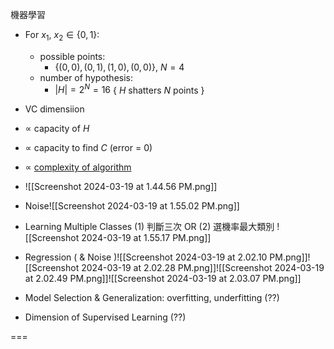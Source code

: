 
機器學習
- For $x_{1}$, $x_{2}\in\{0,\,1\}$:
	- possible points:
		- $\{(0,\,0),\,(0,\,1),\,(1,\,0),\,(0,\,0)\}$,  $N=4$
	- number of hypothesis:
		- $|H|=2^{N}=16$  { $H$ shatters $N$ points }

- $\text{VC}$ dimensiion
- $\propto$ capacity of $H$
- $\propto$ capacity to find $C$ (error = $0$) 
- $\propto$ <u>complexity of algorithm</u>
- ![[Screenshot 2024-03-19 at 1.44.56 PM.png]]

- Noise![[Screenshot 2024-03-19 at 1.55.02 PM.png]]

- Learning Multiple Classes (1) 判斷三次 OR (2) 選機率最大類別 ![[Screenshot 2024-03-19 at 1.55.17 PM.png]]

- Regression ( & Noise )![[Screenshot 2024-03-19 at 2.02.10 PM.png]]![[Screenshot 2024-03-19 at 2.02.28 PM.png]]![[Screenshot 2024-03-19 at 2.02.49 PM.png]]![[Screenshot 2024-03-19 at 2.03.07 PM.png]]

- Model Selection & Generalization: overfitting, underfitting (??)

- Dimension of Supervised Learning (??)

===

